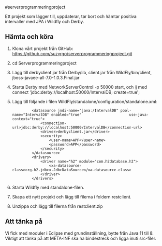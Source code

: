 #serverprogrammeringproject

Ett projekt som lägger till, uppdaterar, tar bort och hämtar positiva intervaller med JPA i Wildfly och Derby.

## Hämta och köra
1. Klona vårt projekt från GitHub: https://github.com/suzyrgo/serverprogrammeringproject.git
2. cd Serverprogrammeringproject
3. Lägg till derbyclient.jar från Derby/lib, client.jar från WildFly/bin/client, jboss-javaee-all-7.0-1.0.3.Final.jar
4. Starta Derby med NetworkServerControl -p 50000 start, och ij med connect 'jdbc:derby://localhost:50000/IntervalDB; create=true';
5. Lägg till följande i filen WildFly/standalone/configuration/standalone.xml:

				<datasource jndi-name="java:/IntervalDB" pool-name="IntervalDB" enabled="true" 						use-java-context="true">
                    <connection-url>jdbc:derby://localhost:50000/IntervalDB</connection-url>
                    <driver>derbyclient.jar</driver>
                    <security>
                        <user-name>APP</user-name>
                        <password>APP</password>
                    </security>
                </datasource>
                <drivers>
                    <driver name="h2" module="com.h2database.h2">
                        <xa-datasource-class>org.h2.jdbcx.JdbcDataSource</xa-datasource-class>
                    </driver>
                </drivers>
6. Starta Wildfly med standalone-filen.
7. Skapa ett nytt projekt och lägg till filerna i foldern restclient.
8. Unzippa och lägg till filerna från restclient.zip

## Att tänka på
Vi fick med moduler i Eclipse med grundinställning, bytte från Java 11 till 8.
Viktigt att tänka på att META-INF ska ha bindestreck och ligga inuti src-filer.
